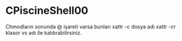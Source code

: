 # CPiscineShell00
Chmodların sonunda @ işareti varsa bunları xattr -c dosya adı xattr -cr klasor vs adı ile kaldırabilirsiniz.

